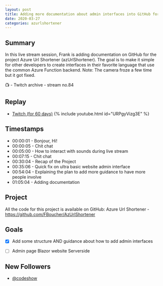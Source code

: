 ```yaml
---
layout: post
title: Adding more documentation about admin interfaces into GitHub for project repo azUrlShortener
date: 2020-03-27
categories: azurlshortener
---
```


## Summary

In this live stream session, Frank is adding documentation on GitHub for the project Azure Url Shortener (azUrlShortener). The goal is to make it simple for other developers to create interfaces in their favorite language that use the common Azure Function backend. Note: The camera froze a few time but it got fixed.

📺 - Twitch archive - stream no.84

## Replay


- [Twitch (for 60 days)](https://www.twitch.tv/videos/576593435)
{% include youtube.html id="URPgyVizg3E" %}
<br/><!--more-->


## Timestamps


- 00:00:01 - Bonjour, Hi!
- 00:00:05 - Chit chat
- 00:05:00 - How to interact with sounds during live stream
- 00:07:15 - Chit chat
- 00:30:04 - Recap of the Project
- 00:35:06 - Quick fix on ultra basic website admin interface
- 00:54:04 - Explaining the plan to add more guidance to have more people involve
- 01:05:04 - Adding documentation 


Project
-------

All the code for this project is available on GitHub: Azure Url Shortener - https://github.com/FBoucher/AzUrlShortener


Goals
-----

- [X] Add some structure AND guidance about how to add admin interfaces
- [ ] Admin page Blazor website Serverside


New Followers
-------------

- [@codeshow](https://www.twitch.tv/codeshow)
